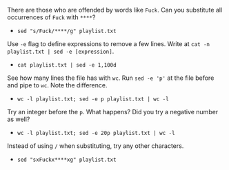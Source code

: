 There are those who are offended by words like `Fuck`. Can you substitute all occurrences of `Fuck` with `****`?

* `sed "s/Fuck/****/g" playlist.txt`

Use `-e` flag to define expressions to remove a few lines. Write at `cat -n playlist.txt | sed -e [expression]`.

* `cat playlist.txt | sed -e 1,100d`

See how many lines the file has with `wc`. Run `sed -e 'p'` at the file before and pipe to `wc`. Note the difference.

* `wc -l playlist.txt; sed -e p playlist.txt | wc -l`

Try an integer before the `p`. What happens? Did you try a negative number as well? 

* `wc -l playlist.txt; sed -e 20p playlist.txt | wc -l`

Instead of using `/` when substituting, try any other characters.

* `sed "sxFuckx****xg" playlist.txt`


